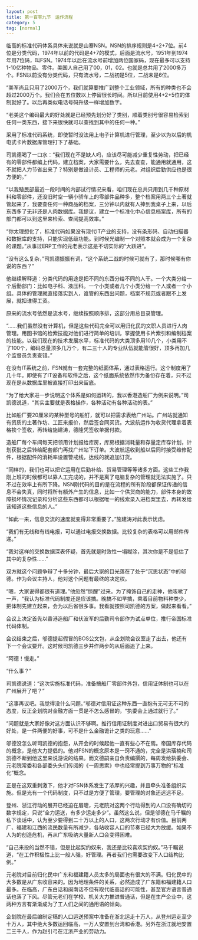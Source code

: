 ```yaml
---
layout: post
title: 第一百零九节　运作流程
category: 5
tag: [normal]
---
```


临高的标准代码体系具体来说就是山寨NSN。NSN的排序规则是4+2+7位。前4位是分类代码，1974年以前的代码是4+7的模式，后面是流水号，1951年到1974年用7位码，叫FSN。1974年以后在流水号前增加两位国家码，现在最多可以支持1-10亿种物品、零件。美国人自己用了00，01，02。也就是总共用了2000多万个。FSN以前没有分类代码，只有流水号，二战初是5位，二战末是6位。

“美军尚且只用了2000万个，我们就算要推广到整个工业领域，所有的种类也不会超过2000万个。我们会在五位数以上停留很长时间。所以目前使用4+2+5位的体制就好了。以后再类似电话号码升级一样增加数字。

“老美这个编码最大的好处就是已经预先划分好了类别，顺着类别号很容易检索到任何一类东西，接下来很快就可以查找到其中的任何一种。”

采用了标准代码系统，即使暂时没法用上电子计算机进行管理，至少以为以后的机电式卡片数据库管理打下了基础。

司凯德喝了一口水：“我们现在不是缺人吗，应该尽可能减少重复性劳动，把已经有的零部件都编上代码，建立档案，大家需要什么，先去查查，能通用就通用，这不就把人力节省出来了？特别是做设计员、工程师的元老。对组织后勤供应也是很方便的。”

“以我殖民部最近一段时间的内部试行情况来看，咱们现在总共只用到几千种原材料和零部件，还没旧时空一辆小骄车上的零部件品种多，整个档案用两三个土著就管起来了，我要查任何一种商品的档案，三分钟以内就有人捧到我桌子上来，以后东西多了无非还是人肉数据库。我提议，建立一个标准化中心信息档案库，所有的部门都可以到这里来检索、查阅提高效率。”

“你太理想化了，标准代码如果没有现代IT产业的支持，没有条形码、自动扫描器和数据库的支持，只能实现低级功能。到时候光编制一个对照本就会成为一个复杂的课题。”从事过ERP工作的元老表示这是不切实际的“大跃进”。

“没有这么复杂，”司凯德振振有词，“这个系统二战的时候可就有了，那时候哪有你说的东西？”

他继续解释道：分类代码的用途是把不同的东西分给不同的人干。一个大类分给一个后勤部门：比如电子科、液压科。一个小类或者几个小类分给一个人或者一个小组。具体的管理就直接落实到人，谁管的东西出问题，档案不规范或者跟不上发展，就扣谁得工资。

原来的流水号依然是流水号，继续按照顺序排，这部分用总目录管理。

“……我们虽然没有计算机，但是这些代码完全可以用归化民的文职人员进行人肉管理。用图书馆的检索技能对他们进行简单的培训，掌握使用卡片索引和编制档案的技能。以我们现在的技术发展水平，标准代码的大类顶多用10几个，小类用不了100个，编码总量顶多几万个，有二三十人的专业队伍就能管很好，顶多再加几个监督员负责查错。”

在没有IT系统之前，FSN就有一套完整的纸面体系，通过表格运行。这个制度用了几十年。即使有了IT设备和软件之后，这个纸面系统依然作为备份存在着，只不过现在是从数据库里被直接打印出来留底。

“为了给大家进一步说明这个体系是如何运转的，我以香港造船厂为例来说明。”司凯德说道，“其实主要就是表格操作，各种活动有各种活动的表。”

比如船厂要20厘米的某种型号的船钉，就可以把需求表给广州站。广州站就通知有资质的土著作坊、工匠来报价，然后签合同买货。大波航运作为收货代理拿着表格挨个签收，再转给施建涛，德隆凭签收单据付款。

造船厂每个车间每天把领用计划报给库房，库房根据消耗量和存量定库存计划，计划获批之后转给配套部门再找广州站下订单。大波航运收到船以后同时接受维修配件，根据配件的消耗率设置警戒线，达线的就追加订货。

“同样的，我们也可以把它运用在后勤补给、贸易管理等等诸多方面。这些工作我刚上班的时候都可以靠人工完成的，并不是离了电脑复杂的管理就无法实施了。只不过在效率上有所下降。NSN刚代码的目的是在流程的所有阶段都保证传递的信息不会失真，同时将所有额外产生的信息，比如一个供货商的能力，部件本身的故障损坏情况记录和分析这些东西都可以根据唯一的线索录入进档案里去，再转发给该知道这些信息的人。”

“如此一来，信息交流的速度就变得非常重要了。”施建涛对此表示忧虑。

“我们有无线和有线电报，可以通过电报交换数据。比较复杂的表格可以用邮件传递。”

“我对这样的交换数据深表怀疑，首先就是时效性一塌糊涂，其次你是不是低估了其中的复杂性……”

双方就这个问题争辩了十多分钟，最后大家的目光落在了处于“沉思状态”中的邬德。作为会议主持人，他对这个问题有最终的决定权。

“嗯，大家说得都很有道理。”他忽然“惊醒”过来。为了掩饰自己的走神，他咳嗽了一声，“我认为标准代码制度还是应该搞。晚搞不如早搞，乘着目前物料种类少，把体制先建立起来，会为以后省很多事。我看就按照司凯德的方案，做起来看看。”

会议上决定首先以香港造船厂和伏波军的后勤司令部作为试点单位，推行帝国标准代码体制。

会议结束之后，邬德提起假冒的BOS公文包，从企划院会议室走了出去，他还有下一个会议要开。这时候司凯德三步并作两步的从后面追了上来。

“阿德！慢走。”

“什么事？”

司凯德说道：“这次实施标准代码，准备搞船厂零部件外包，信用证体制也可以在广州展开了吧？”

“这事再议吧。我觉得没什么问题。”邬德对信用证这种东西一直抱有无可无不可的态度，反正企划院对金融方面一贯是不怎么感冒的，“执委会上通过就行了。”

“问题就是大家好像对这方面认识不够啊。推行信用证制度对进出口贸易有很大的好处，是一件两便的好事，可不是什么金融诡计之类的玩意……”

邬德没怎么听司凯德的抱怨，从开会的时候起他一直有些心不在焉。帝国库存代码的概念，是他大力提倡的。他对FSN的概念原本是一窍不通的，完全是洪璜楠和司凯德不断到他这里来说游说的结果。而文德嗣亲自负责编撰的，每周发给执委会、元老院常委和各部委头头们传阅的《一周思索》中也经常提到万事万物的“标准化”概念。

正是在这双重刺激下，他才对FSN体系发生了浓厚的兴趣，并且牵头准备组织实施。但是光有一个代码制度，只不过是方便了管理，要管理的对象还远远不足。

登州、浙江行动的展开已经迫在眉睫，元老院对这两个行动得到的人口没有确切的数字规定，只说“全力运送，有多少运走多少”。虽然这么说，但是邬德在马千瞩的私下谈话中，认为至少要得到二十万以上的人口，这两次行动才有价值。目前两广、福建和江西的流民数量有所减少，各站收容人口的节奏已经大为放缓。如果不人为的创造危机，再从广东吸纳大量新人口会变得困难。

“自己来投的当然不错，但是比起契约奴来，我还是比较喜欢契约奴。”马千瞩说道，“在工作积极性上比一般人强，好管理。再者我们也需要改变下人口结构比例。”

元老院对目前归化民中广东和福建籍人员太多的局面也有很大的不满。归化民中的大多数是从广东收容来的。因为地理条件的关系，必然造成了广东籍和福建籍人口最多。在临高，广东白话和闽南话不但有取代临高话的可能性，甚至官方语言普通话也落了下风。尽管元老们在学校、机关大力推进普通话，但是在生产企业中，这两种方言有渐渐成为了工人们之间的通用语的倾向。

企划院在最后编制定稿的人口运送预案中准备在浙北运走十万人，从登州运走至少十万人，其中绝大多数运回临高，一万人安置到台湾和香港。另外在浙江就地安置二三千人，作为赵引弓在江浙产业的劳动力。